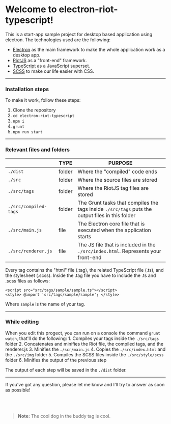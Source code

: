 Welcome to **electron-riot-typescript**!
========================================

This is a start-app sample project for desktop based application using electron.
The technologies used are the following:

 - [Electron](https://electron.atom.io/) as the main framework to make the whole application work as a desktop app.
 - [RiotJS](http://riotjs.com/) as a "front-end" framework.
 - [TypeScript](http://www.typescriptlang.org/) as a JavaScript superset.
 - [SCSS](http://sass-lang.com) to make our life easier with CSS.

---

### Installation steps
To make it work, follow these steps:
 1. Clone the repository
 2. ``` cd electron-riot-typescript ```
 3. ``` npm i ```
 4. ``` grunt ```
 5. ``` npm run start ```

 ---

### Relevant files and folders
|                       | TYPE   | PURPOSE                                                                                         |
 ---------------------- | ------ | ------------------------------------------------------------------------------------------------
| `./dist`              | folder | Where the "compiled" code ends                                                                  |
| `./src`               | folder | Where the source files are stored                                                               |
| `./src/tags`          | folder | Where the RiotJS tag files are stored                                                           |
| `./src/compiled-tags` | folder | The Grunt tasks that compiles the tags inside `./src/tags` puts the output files in this folder |
| `./src/main.js`       | file   | The Electron core file that is executed when the application starts                             |
| `./src/renderer.js`   | file   | The JS file that is included in the `./src/index.html`. Represents your front-end               |

Every tag contains the "html" file (.tag), the related TypeScript file (.ts), and the stylesheet (.scss).
Inside the .tag file you have to include the .ts and .scss files as follows:
```
<script src="src/tags/sample/sample.ts"></script>
<style> @import 'src/tags/sample/sample'; </style>
```
Where `sample` is the name of your tag.

---

### While editing
When you edit this progect, you can run on a console the command `grunt watch`,  that'll do the following:
	1. Compiles your tags inside the `./src/tags` folder
	2. Concatenates and minifies the Riot file, the compiled tags, and the renderer.js
	3. Minifies the `./scr/main.js`
	4. Copies the `./src/index.html` and the `./src/img` folder
	5. Compiles the SCSS files inside the `./src/style/scss` folder
	6. Minifies the output of the previous step

The output of each step will be saved in the `./dist` folder.

---

If you've got any question, please let me know and I'll try to answer as soon as possible!
<br><br><br><br>

> **Note:** The cool dog in the buddy tag is cool.

